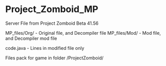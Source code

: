 # Project_Zomboid_MP

Server File from Project Zomboid  Beta 41.56

MP_files/Org/ - Original file, and Decompiler file
MP_files/Mod/ - Mod file, and Decompiler mod file

code.java - Lines in modified file only

Files pack for game in folder /ProjectZomboid/